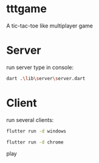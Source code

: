 # tttgame

A tic-tac-toe like multiplayer game

# Server
run server type in console:
```bash
dart .\lib\server\server.dart
```

# Client
run several clients:
```bash
flutter run -d windows
```

```bash
flutter run -d chrome
```
play
